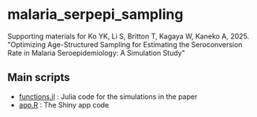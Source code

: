 # malaria_serpepi_sampling
Supporting materials for Ko YK, Li S, Britton T, Kagaya W, Kaneko A, 2025. "Optimizing Age-Structured Sampling for Estimating the Seroconversion Rate in Malaria Seroepidemiology: A Simulation Study" <br>

## Main scripts
- [functions.jl](https://github.com/KoKYura/malaria_seroepi_sampling/blob/main/functions.jl) : Julia code for the simulations in the paper 
- [app.R](https://github.com/KoKYura/malaria_seroepi_sampling/blob/main/app.R) : The Shiny app code 
